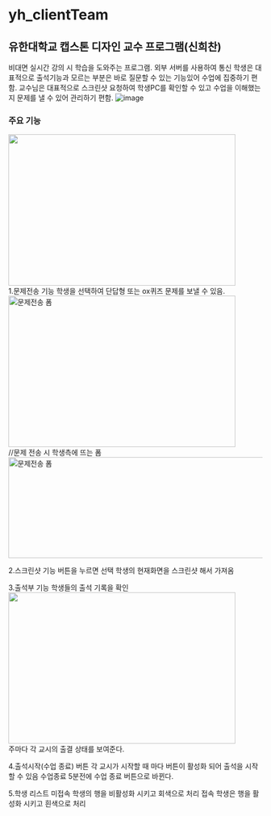 # yh_clientTeam
## 유한대학교 캡스톤 디자인 교수 프로그램(신희찬)
비대면 실시간 강의 시 학습을 도와주는 프로그램. 
외부 서버를 사용하여 통신
학생은 대표적으로 출석기능과 모르는 부분은 바로 질문할 수 있는 기능있어 수업에 집중하기 편함.
교수님은 대표적으로 스크린샷 요청하여 학생PC를 확인할 수 있고 수업을 이해했는지 문제를 낼 수 있어 관리하기 편함.
![image](https://user-images.githubusercontent.com/90231631/144562339-ce37a823-77e3-41bc-bacf-72728274d5d1.png)

### 주요 기능
<img src="https://user-images.githubusercontent.com/90231631/144564335-64af9f11-72ef-4915-93f8-632133a654cc.png" width="450px" height="300px"></img><br/>
1.문제전송 기능
학생을 선택하여 단답형 또는 ox퀴즈 문제를 보낼 수 있음. 
<br/><img src="https://user-images.githubusercontent.com/90231631/144563644-a1fa8720-d814-4b50-8f88-3234b4d0eff6.png" width="450px" height="300px" title="문제전송 폼"></img><br/>
//문제 전송 시 학생측에 뜨는 폼
<br/><img src="https://user-images.githubusercontent.com/90231631/144563953-06625e76-0e5b-43e7-bd70-417b5637e0f1.png" width="600px" height="200px" title="문제전송 폼"></img><br/>

2.스크린샷 기능
버튼을 누르면 선택 학생의 현재화면을 스크린샷 해서 가져옴

3.출석부 기능
학생들의 출석 기록을 확인
<br/><img src="https://user-images.githubusercontent.com/90231631/144563038-593804b8-64af-4cff-a935-cc7e6b4aadf7.png" width="450px" height="300px"></img><br/>
주마다 각 교시의 출결 상태를 보여준다.

4.출석시작(수업 종료) 버튼
각 교시가 시작할 때 마다 버튼이 활성화 되어 출석을 시작 할 수 있음
수업종료 5분전에 수업 종료 버튼으로 바뀐다.

5.학생 리스트
미접속 학생의 행을 비활성화 시키고 회색으로 처리
접속 학생은 행을 활성화 시키고 흰색으로 처리

